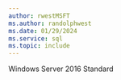 ```yaml
---
author: rwestMSFT
ms.author: randolphwest
ms.date: 01/29/2024
ms.service: sql
ms.topic: include
---
```

 Windows Server 2016 Standard 
